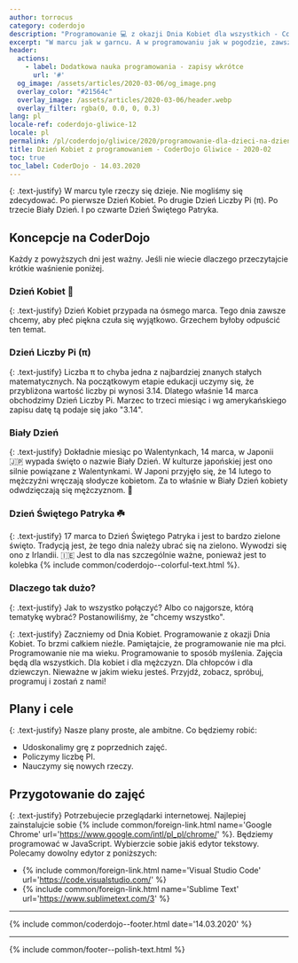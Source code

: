 ```yaml
---
author: torrocus
category: coderdojo
description: "Programowanie 💻 z okazji Dnia Kobiet dla wszystkich - CoderDojo Gliwice #12"
excerpt: "W marcu jak w garncu. A w programowaniu jak w pogodzie, zawsze dużo zmiennych. Tym razem zmienne będziemy sumować. Zresztą sami zobaczycie. 😛"
header:
  actions:
    - label: Dodatkowa nauka programowania - zapisy wkrótce
      url: '#'
  og_image: /assets/articles/2020-03-06/og_image.png
  overlay_color: "#21564c"
  overlay_image: /assets/articles/2020-03-06/header.webp
  overlay_filter: rgba(0, 0.0, 0, 0.3)
lang: pl
locale-ref: coderdojo-gliwice-12
locale: pl
permalink: /pl/coderdojo/gliwice/2020/programowanie-dla-dzieci-na-dzien-kobiet/
title: Dzień Kobiet z programowaniem - CoderDojo Gliwice - 2020-02
toc: true
toc_label: CoderDojo - 14.03.2020
---
```


{: .text-justify}
W marcu tyle rzeczy się dzieje.
Nie mogliśmy się zdecydować.
Po pierwsze Dzień Kobiet.
Po drugie Dzień Liczby Pi (π).
Po trzecie Biały Dzień.
I po czwarte Dzień Świętego Patryka.


## Koncepcje na CoderDojo

Każdy z powyższych dni jest ważny.
Jeśli nie wiecie dlaczego przeczytajcie krótkie waśnienie poniżej.


### Dzień Kobiet 🌹

{: .text-justify}
Dzień Kobiet przypada na ósmego marca.
Tego dnia zawsze chcemy, aby płeć piękna czuła się wyjątkowo.
Grzechem byłoby odpuścić ten temat.


### Dzień Liczby Pi (π)

{: .text-justify}
Liczba π to chyba jedna z najbardziej znanych stałych matematycznych.
Na początkowym etapie edukacji uczymy się, że przybliżona wartość liczby pi wynosi 3.14.
Dlatego właśnie 14 marca obchodzimy Dzień Liczby Pi.
Marzec to trzeci miesiąc i wg amerykańskiego zapisu datę tą podaje się jako "3.14".


### Biały Dzień

{: .text-justify}
Dokładnie miesiąc po Walentynkach, 14 marca, w Japonii
🇯🇵
wypada święto o nazwie Biały Dzień.
W kulturze japońskiej jest ono silnie powiązane z Walentynkami.
W Japoni przyjęło się, że 14 lutego to mężczyźni wręczają słodycze kobietom.
Za to właśnie w Biały Dzień kobiety odwdzięczają się mężczyznom.
🍭


### Dzień Świętego Patryka ☘️

{: .text-justify}
17 marca to Dzień Świętego Patryka i jest to bardzo zielone święto.
Tradycją jest, że tego dnia należy ubrać się na zielono.
Wywodzi się ono z Irlandii.
🇮🇪
Jest to dla nas szczególnie ważne, ponieważ jest to kolebka
{% include common/coderdojo--colorful-text.html %}.


### Dlaczego tak dużo?

{: .text-justify}
Jak to wszystko połączyć?
Albo co najgorsze, którą tematykę wybrać?
Postanowiliśmy, że "chcemy wszystko".

{: .text-justify}
Zaczniemy od Dnia Kobiet.
Programowanie z okazji Dnia Kobiet.
To brzmi całkiem nieźle.
Pamiętajcie, że programowanie nie ma płci.
Programowanie nie ma wieku.
Programowanie to sposób myślenia.
Zajęcia będą dla wszystkich.
Dla kobiet i dla mężczyzn.
Dla chłopców i dla dziewczyn.
Nieważne w jakim wieku jesteś.
Przyjdź, zobacz, spróbuj, programuj i zostań z nami!


## Plany i cele

{: .text-justify}
Nasze plany proste, ale ambitne.
Co będziemy robić:
+ Udoskonalimy grę z poprzednich zajęć.
+ Policzymy liczbę PI.
+ Nauczymy się nowych rzeczy.


## Przygotowanie do zajęć

{: .text-justify}
Potrzebujecie przeglądarki internetowej.
Najlepiej zainstalujcie sobie
{% include common/foreign-link.html name='Google Chrome' url='https://www.google.com/intl/pl_pl/chrome/' %}.
Będziemy programować w JavaScript.
Wybierzcie sobie jakiś edytor tekstowy.
Polecamy dowolny edytor z poniższych:
+ {% include common/foreign-link.html name='Visual Studio Code' url='https://code.visualstudio.com/' %}
+ {% include common/foreign-link.html name='Sublime Text' url='https://www.sublimetext.com/3' %}

----

{% include common/coderdojo--footer.html date='14.03.2020' %}

----

{% include common/footer--polish-text.html %}
